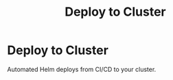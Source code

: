 ﻿---
title: "Deploy to Cluster"
summary: "Automated Helm deploys from CI/CD to your cluster."
weight: 20
showToc: true
tocOpen: false
---

# Deploy to Cluster

Automated Helm deploys from CI/CD to your cluster.

